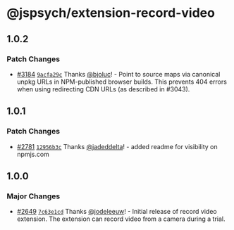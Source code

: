 # @jspsych/extension-record-video

## 1.0.2

### Patch Changes

- [#3184](https://github.com/jspsych/jsPsych/pull/3184) [`9acfa29c`](https://github.com/jspsych/jsPsych/commit/9acfa29c8db1d7a8816c53ac49651f15493f2cf4) Thanks [@bjoluc](https://github.com/bjoluc)! - Point to source maps via canonical unpkg URLs in NPM-published browser builds. This prevents 404 errors when using redirecting CDN URLs (as described in #3043).

## 1.0.1

### Patch Changes

- [#2781](https://github.com/jspsych/jsPsych/pull/2781) [`12956b3c`](https://github.com/jspsych/jsPsych/commit/12956b3cc130676a81e4a4536d68800a4d34e8a8) Thanks [@jadeddelta](https://github.com/jadeddelta)! - added readme for visibility on npmjs.com

## 1.0.0

### Major Changes

- [#2649](https://github.com/jspsych/jsPsych/pull/2649) [`7c63e1cd`](https://github.com/jspsych/jsPsych/commit/7c63e1cd0b985e46db04dc79ba9178921b1768cc) Thanks [@jodeleeuw](https://github.com/jodeleeuw)! - Initial release of record video extension. The extension can record video from a camera during a trial.
